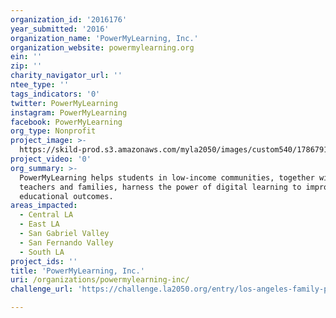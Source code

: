 ```yaml
---
organization_id: '2016176'
year_submitted: '2016'
organization_name: 'PowerMyLearning, Inc.'
organization_website: powermylearning.org
ein: ''
zip: ''
charity_navigator_url: ''
ntee_type: ''
tags_indicators: '0'
twitter: PowerMyLearning
instagram: PowerMyLearning
facebook: PowerMyLearning
org_type: Nonprofit
project_image: >-
  https://skild-prod.s3.amazonaws.com/myla2050/images/custom540/1786791705741-team89.JPG
project_video: '0'
org_summary: >-
  PowerMyLearning helps students in low-income communities, together with their
  teachers and families, harness the power of digital learning to improve
  educational outcomes.
areas_impacted:
  - Central LA
  - East LA
  - San Gabriel Valley
  - San Fernando Valley
  - South LA
project_ids: ''
title: 'PowerMyLearning, Inc.'
uri: /organizations/powermylearning-inc/
challenge_url: 'https://challenge.la2050.org/entry/los-angeles-family-playlist-program'

---
```

